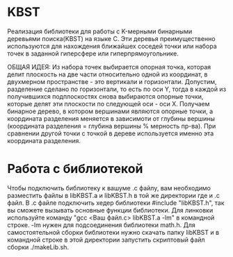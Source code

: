 # KBST
Реализация библиотеки для работы с K-мерными бинарными деревьями поиска(KBST) на языке C.
Эти деревья преимущественно используются для нахождения ближайшех соседей точки или набора точек в заданной гиперсфере или гиперпрямоугольнике.

ОБЩАЯ ИДЕЯ:
Из набора точек выбирается опорная точка, которая делит плоскость на две чаcти относительно одной из координат, 
в двухмерном пространстве - это вертикали и горизонтали.
Допустим, разделение сделано по горизонтали, то есть по оси Y, 
тогда в каждой из получившихся подплоскостях снова выбираются опорные точки, которые делят эти плоскости по следующей оси - оси X.
Получаем бинарное дерево, в котором вершинами являются опорные точки, 
а координата разделения меняется в зависимоти от глубины вершины (координата разделения = глубина вершины % мерность пр-ва).
При сравнении другой точки с точкой в дереве используется именно эта координата разделения.

# Работа с библиотекой
Чтобы подключить библиотеку к вашуме .c файлу, вам необходимо разместить файлы в libKBST.a и libKBST.h в той же директории где и .c файл.
В .c файле подключить хедер библиотеки #include "libKBST.h", так вы сможете вызывать основные функции библиотеки.
Для линковки используйте команду "gcc <Ваш файл.c> libKBST.a -lm" в командной строке. -lm нужен для подсоединения библиотеки math.h.
Для самостоятельной сборки библиотеки нужно скачать папку libKBST и в командной строке в этой директории запустить скриптовый файл сборки ./makeLib.sh.
